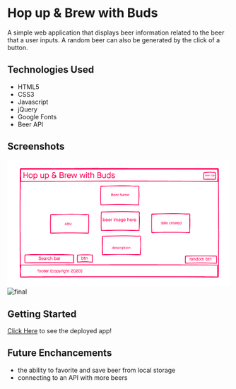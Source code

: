 # Hop up & Brew with Buds

A simple web application that displays beer information related to the beer that a user inputs. A random beer can also be generated by the click of a button.

## Technologies Used 

- HTML5
- CSS3
- Javascript
- jQuery
- Google Fonts
- Beer API

## Screenshots
![wireframe](./img/wireframe.png)
![final](#)

## Getting Started
[Click Here](#) to see the deployed app!

## Future Enchancements
 - the ability to favorite and save beer from local storage
 - connecting to an API with more beers